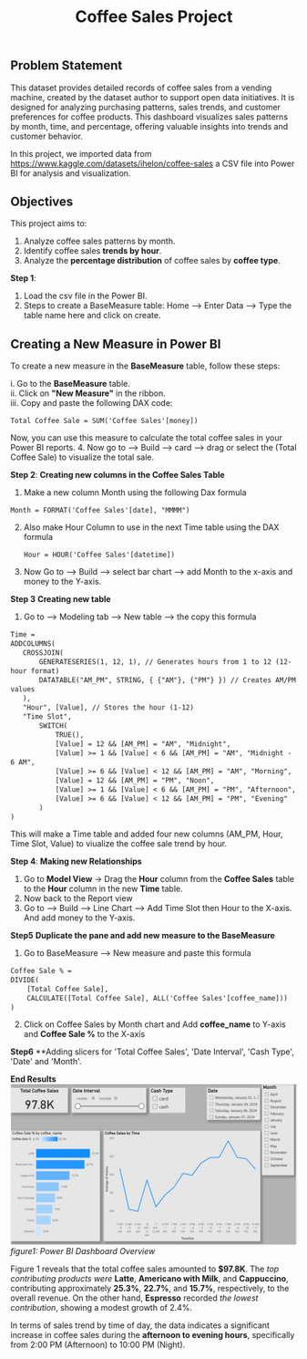 <header>

<!--
  <<< Author notes: Course header >>>
  Include a 1280×640 image, course title in sentence case, and a concise description in emphasis.
  In your repository settings: enable template repository, add your 1280×640 social image, auto delete head branches.
  Add your open source license, GitHub uses MIT license.
-->

# Coffee Sales Project


</header>

<!--
  <<< Author notes: Step 1 >>>
  Choose 3-5 steps for your course.
  The first step is always the hardest, so pick something easy!
  Link to docs.github.com for further explanations.
  Encourage users to open new tabs for steps!
-->

## Problem Statement

This dataset provides detailed records of coffee sales from a vending machine, created by the dataset author to support open data initiatives. It is designed for analyzing purchasing patterns, sales trends, and customer preferences for coffee products. This dashboard visualizes sales patterns by month, time, and percentage, offering valuable insights into trends and customer behavior.

In this project, we imported data from https://www.kaggle.com/datasets/ihelon/coffee-sales a CSV file into Power BI for analysis and visualization.

## Objectives

This project aims to:
1. Analyze coffee sales patterns by month.
2. Identify coffee sales **trends by hour**.
3. Analyze the **percentage distribution** of coffee sales by **coffee type**.


**Step 1**: 
1. Load the csv file in the Power BI.
2. Steps to create a BaseMeasure table: Home --> Enter Data --> Type the table name here and click on create.

## Creating a New Measure in Power BI  

To create a new measure in the **BaseMeasure** table, follow these steps:

i. Go to the **BaseMeasure** table.  
ii. Click on **"New Measure"** in the ribbon.  
iii. Copy and paste the following DAX code:

```DAX
Total Coffee Sale = SUM('Coffee Sales'[money])
```

Now, you can use this measure to calculate the total coffee sales in your Power BI reports.
4. Now go to --> Build --> card --> drag or select the (Total Coffee Sale) to visualize the total sale.

**Step 2**:
**Creating new columns in the Coffee Sales Table**
1. Make a new column Month using the following Dax formula
``` DAX
Month = FORMAT('Coffee Sales'[date], "MMMM")
```
2. Also make Hour Column to use in the next Time table using the DAX formula
   ```DAX
   Hour = HOUR('Coffee Sales'[datetime])
   ```
2. Now Go to --> Build --> select bar chart --> add Month to the x-axis and money to the Y-axis.

**Step 3**
**Creating new table**
1. Go to --> Modeling tab --> New table --> the copy this formula
 ```DAX
Time = 
ADDCOLUMNS(
    CROSSJOIN(
        GENERATESERIES(1, 12, 1), // Generates hours from 1 to 12 (12-hour format)
        DATATABLE("AM_PM", STRING, { {"AM"}, {"PM"} }) // Creates AM/PM values
    ),
    "Hour", [Value], // Stores the hour (1-12)
    "Time Slot", 
        SWITCH(
            TRUE(),
            [Value] = 12 && [AM_PM] = "AM", "Midnight",
            [Value] >= 1 && [Value] < 6 && [AM_PM] = "AM", "Midnight - 6 AM",
            [Value] >= 6 && [Value] < 12 && [AM_PM] = "AM", "Morning",
            [Value] = 12 && [AM_PM] = "PM", "Noon",
            [Value] >= 1 && [Value] < 6 && [AM_PM] = "PM", "Afternoon",
            [Value] >= 6 && [Value] < 12 && [AM_PM] = "PM", "Evening"
        )
)
```

 This will make a Time table and added four new columns (AM_PM, Hour, Time Slot, Value) to viualize the coffee sale trend by hour.

 **Step 4**:
 **Making new Relationships**
 1. Go to **Model View** → Drag the **Hour** column from the **Coffee Sales** table to the **Hour** column in the new **Time** table.
2. Now back to the Report view
3. Go to --> Build --> Line Chart --> Add Time Slot then Hour to the X-axis. And add money to the Y-axis.

**Step5**
**Duplicate the pane and add new measure to the BaseMeasure**
1. Go to BaseMeasure --> New measure and paste this formula
```DAX
Coffee Sale % = 
DIVIDE(
    [Total Coffee Sale], 
    CALCULATE([Total Coffee Sale], ALL('Coffee Sales'[coffee_name]))
)
```

2. Click on Coffee Sales by Month chart and Add **coffee_name** to Y-axis and **Coffee Sale %** to the X-axis


**Step6** 
**Adding slicers for 'Total Coffee Sales', 'Date Interval', 'Cash Type', 'Date' and 'Month'.

**End Results**
![Overview of the result](images/coffee%20insight1.png)
*figure1: Power BI Dashboard Overview*

Figure 1 reveals that the total coffee sales amounted to **$97.8K**. The *top contributing products were* **Latte**, **Americano with Milk**, and **Cappuccino**, contributing approximately **25.3%**, **22.7%**, and **15.7%**, respectively, to the overall revenue. On the other hand, **Espresso** recorded *the lowest contribution*, showing a modest growth of 2.4%.

In terms of sales trend by time of day, the data indicates a significant increase in coffee sales during the **afternoon to evening hours**, specifically from 2:00 PM (Afternoon) to 10:00 PM (Night).



